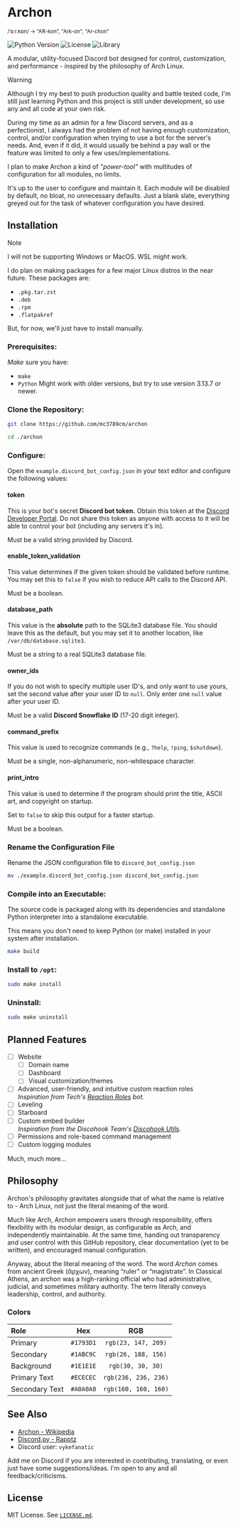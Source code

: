 <!---
The MIT License (MIT)

Copyright (c) 2025 Ethan Kenneth Davies

Permission is hereby granted, free of charge, to any person obtaining a
copy of this software and associated documentation files (the "Software"),
to deal in the Software without restriction, including without limitation
the rights to use, copy, modify, merge, publish, distribute, sublicense,
and/or sell copies of the Software, and to permit persons to whom the
Software is furnished to do so, subject to the following conditions:

The above copyright notice and this permission notice shall be included in
all copies or substantial portions of the Software.

THE SOFTWARE IS PROVIDED "AS IS", WITHOUT WARRANTY OF ANY KIND, EXPRESS
OR IMPLIED, INCLUDING BUT NOT LIMITED TO THE WARRANTIES OF MERCHANTABILITY,
FITNESS FOR A PARTICULAR PURPOSE AND NONINFRINGEMENT. IN NO EVENT SHALL THE
AUTHORS OR COPYRIGHT HOLDERS BE LIABLE FOR ANY CLAIM, DAMAGES OR OTHER
LIABILITY, WHETHER IN AN ACTION OF CONTRACT, TORT OR OTHERWISE, ARISING
FROM, OUT OF OR IN CONNECTION WITH THE SOFTWARE OR THE USE OR OTHER
DEALINGS IN THE SOFTWARE.
--->
# Archon
<sup>/ˈɑːr.kɒn/ -> “AR-kon”, "Ark-on", "Ar-chon"</sup>

![Python Version](https://img.shields.io/badge/Python-3.13.7-blue)
![License](https://img.shields.io/badge/License-MIT-purple)
![Library](https://img.shields.io/badge/Uses-Discord.py-red)

A modular, utility-focused Discord bot designed for control, customization, and
performance - inspired by the philosophy of Arch Linux.

> [!WARNING]
> Although I try my best to push production quality and battle tested code, 
> I'm still just learning Python and this project is still under development,
> so use any and all code at your own risk.

During my time as an admin for a few Discord servers, and as a perfectionist,
I always had the problem of not having enough customization, control, and/or
configuration when trying to use a bot for the server's needs. And, even if it
did, it would usually be behind a pay wall or the feature was limited to 
only a few uses/implementations.

I plan to make Archon a kind of *"power-tool"* with multitudes of 
configuration for all modules, no limits.

It's up to the user to configure and maintain it. Each module will be 
disabled by default, no bloat, no unnecessary defaults. Just a blank slate,
everything greyed out for the task of whatever configuration you have desired.

## Installation
> [!NOTE]
> I will not be supporting Windows or MacOS. WSL might work.

I do plan on making packages for a few major Linux distros in the near 
future. These packages are:
- `.pkg.tar.zst`
- `.deb`
- `.rpm`
- `.flatpakref`

But, for now, we'll just have to install manually.

### Prerequisites:
*Make* sure you have:
- `make`
- `Python`
    Might work with older versions, but try to use version 3.13.7 or newer.

### Clone the Repository:
```bash
git clone https://github.com/mc3789cm/archon

cd ./archon
```

### Configure:
Open the `example.discord_bot_config.json` in your text editor and configure 
the following values:

#### token
This is your bot's secret **Discord bot token.** Obtain this token at the 
[Discord Developer Portal](https://discord.com/developers/applications). Do 
not share this token as anyone with access to it will be able to control 
your bot (including any servers it's in).

Must be a valid string provided by Discord.

#### enable_token_validation
This value determines if the given token should be validated before runtime. 
You may set this to `false` if you wish to reduce API calls to the Discord API.

Must be a boolean.

#### database_path
This value is the **absolute** path to the SQLite3 database file. You should 
leave this as the default, but you may set it to another location, like 
`/var/db/database.sqlite3`.

Must be a string to a real SQLite3 database file.

#### owner_ids
If you do not wish to specify multiple user ID's, and only want to use yours,
set the second value after your user ID to `null`. Only enter one `null` 
value after your user ID.

Must be a valid **Discord Snowflake ID** (17-20 digit integer).

#### command_prefix
This value is used to recognize commands (e.g., `?help`, `!ping`, `$shutdown`).

Must be a single, non-alphanumeric, non-whitespace character.

#### print_intro
This value is used to determine if the program should print the title, ASCII 
art, and copyright on startup.

Set to `false` to skip this output for a faster startup.

Must be a boolean.

### Rename the Configuration File
Rename the JSON configuration file to `discord_bot_config.json`

```bash
mv ./example.discord_bot_config.json discord_bot_config.json
```

### Compile into an Executable:
The source code is packaged along with its dependencies and standalone Python
interpreter into a standalone executable.

This means you don't need to keep Python (or make) installed in your system 
after installation.
```bash
make build
```

### Install to `/opt`:
```bash
sudo make install
```

### Uninstall:
```bash
sudo make uninstall
```

## Planned Features
- [ ] Website
  - [ ] Domain name
  - [ ] Dashboard
  - [ ] Visual customization/themes
- [ ] Advanced, user-friendly, and intuitive custom reaction roles</br>
  *Inspiration from Tech's [Reaction Roles](https://reactionroles.mtdv.me/) 
  bot.*
- [ ] Leveling
- [ ] Starboard
- [ ] Custom embed builder</br>
  *Inspiration from the Discohook Team's
  [Discohook Utils](https://discohook.app).*
- [ ] Permissions and role-based command management
- [ ] Custom logging modules

Much, much more...

## Philosophy
Archon's philosophy gravitates alongside that of what the name is relative 
to - Arch Linux, not just the literal meaning of the word.

Much like Arch, Archon empowers users through responsibility, offers flexibility
with its modular design, as configurable as Arch, and independently
maintainable. At the same time, handing out transparency and user control with
this GitHub repository, clear documentation (yet to be written), and encouraged
manual configuration.

Anyway, about the literal meaning of the word. The word *Archon* comes from 
ancient Greek (ἄρχων), meaning “ruler” or “magistrate”. In Classical Athens, an
archon was a high-ranking official who had administrative, judicial, and
sometimes military authority. The term literally conveys leadership, control,
and authority.

### Colors
| Role           |     Hex      |          RGB          |
|:---------------|:------------:|:---------------------:|
| Primary        |  `#1793D1`   |  `rgb(23, 147, 209)`  |
| Secondary      |  `#1ABC9C`   |  `rgb(26, 188, 156)`  |
| Background     |  `#1E1E1E`   |   `rgb(30, 30, 30)`   |
| Primary Text   |  `#ECECEC`   | `rgb(236, 236, 236)`  |
| Secondary Text |  `#A0A0A0`   | `rgb(160, 160, 160)`  |

## See Also
- [Archon - Wikipedia](https://en.wikipedia.org/wiki/Archon)
- [Discord.py - Rapptz](https://github.com/Rapptz/discord.py)
- Discord user: `vykefanatic`

Add me on Discord if you are interested in contributing, translating, or 
even just have some suggestions/ideas. I'm open to any and all
feedback/criticisms.

## License

MIT License. See [`LICENSE.md`](./LICENSE).

